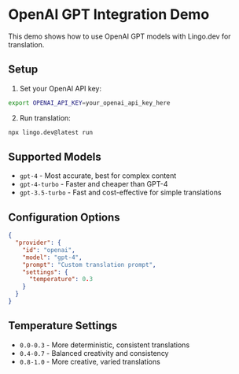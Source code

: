 # OpenAI GPT Integration Demo

This demo shows how to use OpenAI GPT models with Lingo.dev for translation.

## Setup

1. Set your OpenAI API key:
```bash
export OPENAI_API_KEY=your_openai_api_key_here
```

2. Run translation:
```bash
npx lingo.dev@latest run
```

## Supported Models

- `gpt-4` - Most accurate, best for complex content
- `gpt-4-turbo` - Faster and cheaper than GPT-4
- `gpt-3.5-turbo` - Fast and cost-effective for simple translations

## Configuration Options

```json
{
  "provider": {
    "id": "openai",
    "model": "gpt-4",
    "prompt": "Custom translation prompt",
    "settings": {
      "temperature": 0.3
    }
  }
}
```

## Temperature Settings

- `0.0-0.3` - More deterministic, consistent translations
- `0.4-0.7` - Balanced creativity and consistency  
- `0.8-1.0` - More creative, varied translations